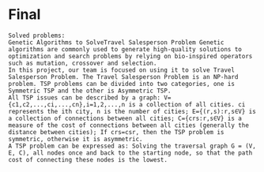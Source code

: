 # Final
    Solved problems:
    Genetic Algorithms to SolveTravel Salesperson Problem Genetic algorithms are commonly used to generate high-quality solutions to optimization and search problems by relying on bio-inspired operators such as mutation, crossover and selection. 
    In this project, our team is focused on using it to solve Travel Salesperson Problem. The Travel Salesperson Problem is an NP-hard problem. TSP problems can be divided into two categories, one is Symmetric TSP and the other is Asymmetric TSP.
    All TSP issues can be described by a graph: V={c1,c2,...,ci,...,cn},i=1,2,...,n is a collection of all cities. ci represents the ith city, n is the number of cities; E={(r,s):r,s∈V} is a collection of connections between all cities; C={crs:r,s∈V} is a measure of the cost of connections between all cities (generally the distance between cities); If crs=csr, then the TSP problem is symmetric, otherwise it is asymmetric. 
    A TSP problem can be expressed as: Solving the traversal graph G = (V, E, C), all nodes once and back to the starting node, so that the path cost of connecting these nodes is the lowest.

